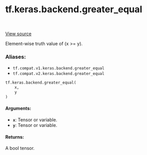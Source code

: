 <div itemscope itemtype="http://developers.google.com/ReferenceObject">
<meta itemprop="name" content="tf.keras.backend.greater_equal" />
<meta itemprop="path" content="Stable" />
</div>

# tf.keras.backend.greater_equal

<!-- Insert buttons -->

<table class="tfo-notebook-buttons tfo-api" align="left">
</table>

<a target="_blank" href="/code/stable/tensorflow/python/keras/backend.py">View source</a>



<!-- Start diff -->
Element-wise truth value of (x >= y).

### Aliases:

* `tf.compat.v1.keras.backend.greater_equal`
* `tf.compat.v2.keras.backend.greater_equal`


``` python
tf.keras.backend.greater_equal(
    x,
    y
)
```



<!-- Placeholder for "Used in" -->


#### Arguments:


* <b>`x`</b>: Tensor or variable.
* <b>`y`</b>: Tensor or variable.


#### Returns:

A bool tensor.
